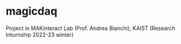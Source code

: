 # magicdaq
Project in MAKinteract Lab (Prof. Andrea Bianchi), KAIST (Research Inturnship 2022-23 winter)
